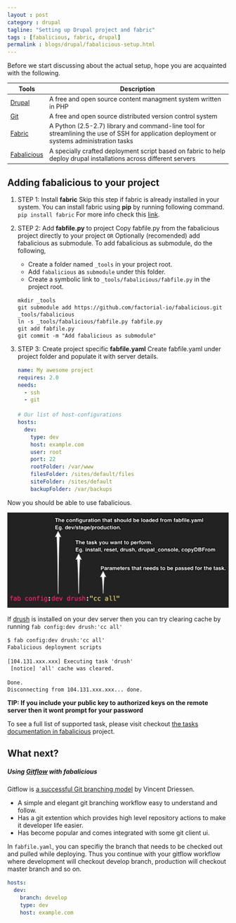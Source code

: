```yaml
---
layout : post
category : drupal
tagline: "Setting up Drupal project and fabric"
tags : [fabalicious, fabric, drupal]
permalink : blogs/drupal/fabalicious-setup.html
---
```


Before we start discussing about the actual setup, hope you are acquainted with the following.

|  Tools | Description |
| ----  | -------------------|
| [Drupal](https://www.drupal.org)  |  A free and open source content managment system written in PHP |
| [Git](https://git-scm.com/)  | A free and open source distributed version control system  |
| [Fabric](http://www.fabfile.org/index.html) |  A Python (2.5-2.7) library and command-line tool for streamlining the use of SSH for application deployment or systems administration tasks |
| [Fabalicious](link) |  A specially crafted deployment script based on fabric to help deploy drupal installations across different servers |


## Adding fabalicious to your project

1. STEP 1: Install **fabric**
Skip this step if fabric is already installed in your system.
You can install fabric using **pip** by running following command.
`pip install fabric`
For more info check this [link](http://www.fabfile.org/installing.html).

2. STEP 2: Add **fabfile.py** to project
Copy fabfile.py from the fabalicious project directly to your project
  `OR`
  Optionally (recomended) add fabalicious as submodule. To add fabalicious as submodule, do the following,

    - Create a folder named `_tools` in your project root.
    - Add `fabalicious` as `submodule` under this folder.
    - Create a symbolic link to `_tools/fabalicious/fabfile.py` in the project root.


    ```
    mkdir _tools
    git submodule add https://github.com/factorial-io/fabalicious.git _tools/fabalicious
    ln -s _tools/fabalicious/fabfile.py fabfile.py
    git add fabfile.py
    git commit -m "Add fabalicious as submodule"
    ```
3. STEP 3: Create project specific **fabfile.yaml**
Create fabfile.yaml under project folder and populate it with server details.
    ```yaml
    name: My awesome project
    requires: 2.0
    needs:
      - ssh
      - git

    # Our list of host-configurations
    hosts:
      dev:
        type: dev
        host: example.com
        user: root
        port: 22
        rootFolder: /var/www
        filesFolder: /sites/default/files
        siteFolder: /sites/default
        backupFolder: /var/backups
    ```
Now you should be able to use fabalicious.

![Fabalicious Command](/assets/images/fabalicious-command-breakdown.png "Fabalicious command structure.")

If [drush](http://www.drush.org/en/master/) is installed on your dev server then you can try clearing cache by running `fab config:dev drush:'cc all'`

```
$ fab config:dev drush:'cc all'
Fabalicious deployment scripts

[104.131.xxx.xxx] Executing task 'drush'
 [notice] 'all' cache was cleared.

Done.
Disconnecting from 104.131.xxx.xxx... done.
```
__TIP: If you include your public key to authorized keys on the remote server then it wont prompt for your password__

To see a full list of supported task, please visit checkout [the tasks documentation in fabalicious](https://github.com/factorial-io/fabalicious#tasks) project.



## What next?

##### Using [Gitflow](https://github.com/nvie/gitflow) with fabalicious

Gitflow is [a successful Git branching model](http://nvie.com/posts/a-successful-git-branching-model/) by Vincent Driessen.

  - A simple and elegant git branching workflow easy to understand and follow.
  - Has a git extention which provides high level repository actions to make it developer life easier.
  - Has become popular and comes integrated with some git client ui.

In `fabfile.yaml`, you can specifiy the branch that needs to be checked out and pulled while deploying. Thus you continue with your gitflow workflow where development will checkout develop branch, production will checkout master branch and so on.

```yaml
hosts:
  dev:
    branch: develop
    type: dev
    host: example.com
```


